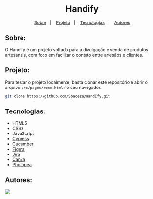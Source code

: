 <h1 align="center"> Handify </h1>

<p align="center">
  <a href="#sobre">Sobre</a>&nbsp;&nbsp;&nbsp;|&nbsp;&nbsp;&nbsp;
  <a href="#projeto">Projeto</a>&nbsp;&nbsp;&nbsp;|&nbsp;&nbsp;&nbsp;
  <a href="#tecnologias">Tecnologias</a>&nbsp;&nbsp;&nbsp;|&nbsp;&nbsp;&nbsp;
  <a href="#autores">Autores</a>
</p>

## Sobre:

O Handify é um projeto voltado para a divulgação e venda de produtos artesanais, com foco em facilitar o contato entre artesãos e clientes.

## Projeto:

Para testar o projeto localmente, basta clonar este repositório e abrir o arquivo `src/pages/home.html` no seu navegador.

```bash
git clone https://github.com/Spaceza/HandIfy.git
```

## Tecnologias:

- HTML5
- CSS3
- JavaScript
- [Cypress](https://www.cypress.io/)
- [Cucumber](https://cucumber.io/)
- [Figma](https://www.figma.com/)
- [Jira](https://www.atlassian.com/software/jira)
- [Canva](https://www.canva.com/)
- [Photopea](https://www.photopea.com/)

## Autores:

<a href="https://github.com/spaceza/handify/graphs/contributors">
  <img src="https://contrib.rocks/image?repo=spaceza/handify" />
</a>
